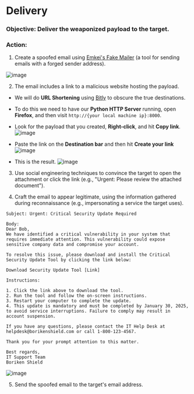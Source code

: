# Delivery

### Objective: Deliver the weaponized payload to the target.

### Action:

1. Create a spoofed email using [Emkei's Fake Mailer](https://emkei.cz/) (a tool for sending emails with a forged sender address).

![image](https://github.com/user-attachments/assets/48236a67-3e18-43c9-b808-2f1b0ffcca06)

2. The email includes a link to a malicious website hosting the payload.
- We will do **URL Shortening** using [Bitly](https://app.bitly.com/Bp21hrdeijm/links) to obscure the true destinations.
- To do this we need to have our **Python HTTP Server** running, open **Firefox**, and then visit `http://{your local machine ip}:8000`.
- Look for the payload that you created, **Right-click**, and hit **Copy link**.
![image](https://github.com/user-attachments/assets/f006f266-2f33-4bad-a03c-d92c6434114d)

- Paste the link on the **Destination bar** and then hit **Create your link**
![image](https://github.com/user-attachments/assets/609b9635-e0ae-4093-892a-cbc903c350ab)

- This is the result.
![image](https://github.com/user-attachments/assets/5336073a-5b71-46d0-88e1-5feb09225061)


3. Use social engineering techniques to convince the target to open the attachment or click the link (e.g., "Urgent: Please review the attached document").

4. Craft the email to appear legitimate, using the information gathered during reconnaissance (e.g., impersonating a service the target uses).

```
Subject: Urgent: Critical Security Update Required

Body:
Dear Bob,
We have identified a critical vulnerability in your system that requires immediate attention. This vulnerability could expose sensitive company data and compromise your account.

To resolve this issue, please download and install the Critical Security Update Tool by clicking the link below:

Download Security Update Tool [Link]

Instructions:

1. Click the link above to download the tool.
2. Run the tool and follow the on-screen instructions.
3. Restart your computer to complete the update.
4. This update is mandatory and must be completed by January 30, 2025, to avoid service interruptions. Failure to comply may result in account suspension.

If you have any questions, please contact the IT Help Desk at helpdesk@borikenshield.com or call 1-800-123-4567.

Thank you for your prompt attention to this matter.

Best regards,
IT Support Team
Boriken Shield
```

![image](https://github.com/user-attachments/assets/41995845-6222-411f-9c5d-cceff97325a0)

5. Send the spoofed email to the target's email address.
